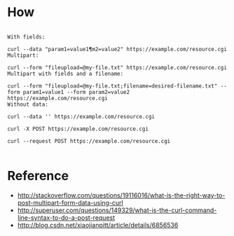 # How 

<pre>
<code>
With fields:

curl --data "param1=value1&param2=value2" https://example.com/resource.cgi
Multipart:

curl --form "fileupload=@my-file.txt" https://example.com/resource.cgi
Multipart with fields and a filename:

curl --form "fileupload=@my-file.txt;filename=desired-filename.txt" --form param1=value1 --form param2=value2 https://example.com/resource.cgi
Without data:

curl --data '' https://example.com/resource.cgi

curl -X POST https://example.com/resource.cgi

curl --request POST https://example.com/resource.cgi
</code>
</pre>

# Reference

 - http://stackoverflow.com/questions/19116016/what-is-the-right-way-to-post-multipart-form-data-using-curl
 - http://superuser.com/questions/149329/what-is-the-curl-command-line-syntax-to-do-a-post-request
 - http://blog.csdn.net/xiaojianpitt/article/details/6856536